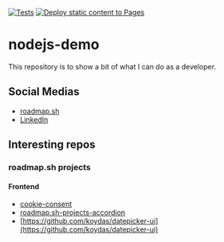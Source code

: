 [![Tests](https://github.com/koydas/nodejs-demo/actions/workflows/tests.yml/badge.svg)](https://github.com/koydas/nodejs-demo/actions/workflows/tests.yml)
[![Deploy static content to Pages](https://github.com/koydas/demo/actions/workflows/static.yml/badge.svg)](https://github.com/koydas/demo/actions/workflows/static.yml)

# nodejs-demo
This repository is to show a bit of what I can do as a developer.

## Social Medias
- [roadmap.sh](https://roadmap.sh/u/koydas)
- [LinkedIn](www.linkedin.com/in/stéphane-hamel)

## Interesting repos
### roadmap.sh projects
#### Frontend
- [cookie-consent](https://github.com/koydas/cookie-consent)
- [roadmap.sh-projects-accordion](https://github.com/koydas/roadmap.sh-projects-accordion)
- [https://github.com/koydas/datepicker-ui](https://github.com/koydas/datepicker-ui)
